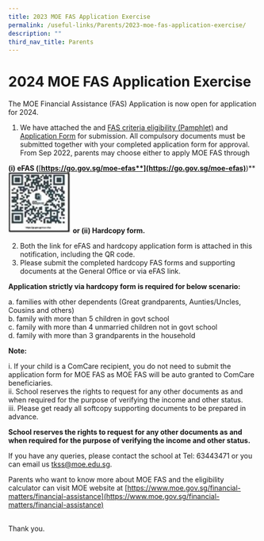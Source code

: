 ```yaml
---
title: 2023 MOE FAS Application Exercise
permalink: /useful-links/Parents/2023-moe-fas-application-exercise/
description: ""
third_nav_title: Parents
---
```

# 2024 MOE FAS Application Exercise

The MOE Financial Assistance (FAS) Application is now open for application for 2024.

1.  We have attached the and [FAS criteria eligibility (Pamphlet)](/files/fas%20criteria%20eligibility%20(pamphlet).pdf) and [Application Form](/files/2024%20moe%20fas%20application%20form.pdf) for submission. All compulsory documents must be submitted together with your completed application form for approval. From Sep 2022, parents may choose either to apply MOE FAS through

**(i) eFAS (**[**https://go.gov.sg/moe-efas**](https://go.gov.sg/moe-efas)**)**
<img src="/images/Sec%201%202023/eFAS.jpg" style="width:25%">
		 **or (ii) Hardcopy form.**

2.  Both the link for eFAS and hardcopy application form is attached in this notification, including the QR code.
3.  Please submit the completed hardcopy FAS forms and supporting documents at the General Office or via eFAS link.

**Application strictly via hardcopy form is required for below scenario:**

a.  families with other dependents (Great grandparents, Aunties/Uncles, Cousins and others)  
b.  family with more than 5 children in govt school  
c.  family with more than 4 unmarried children not in govt school  
d.  family with more than 3 grandparents in the household

**Note:**

i.  If your child is a ComCare recipient, you do not need to submit the application form for MOE FAS as MOE FAS will be auto granted to ComCare beneficiaries.  
ii.  School reserves the rights to request for any other documents as and when required for the purpose of verifying the income and other status.  
iii.  Please get ready all softcopy supporting documents to be prepared in advance.

**School reserves the rights to request for any other documents as and when required for the purpose of verifying the income and other status.**

If you have any queries, please contact the school at Tel: 63443471 or you can email us&nbsp;[tkss@moe.edu.sg](mailto:tkss@moe.edu.sg).

Parents who want to know more about MOE FAS and the eligibility calculator can visit MOE website at&nbsp;[https://www.moe.gov.sg/financial-matters/financial-assistance](https://www.moe.gov.sg/financial-matters/financial-assistance)&nbsp; &nbsp; &nbsp; &nbsp; &nbsp; &nbsp; &nbsp; &nbsp; &nbsp; &nbsp; &nbsp; &nbsp; &nbsp; &nbsp; &nbsp; &nbsp; &nbsp; &nbsp; &nbsp; &nbsp; &nbsp; &nbsp; &nbsp; &nbsp; &nbsp; &nbsp; &nbsp; &nbsp; &nbsp; &nbsp; &nbsp; &nbsp; &nbsp; &nbsp; &nbsp; &nbsp; &nbsp; &nbsp; &nbsp; &nbsp; &nbsp; &nbsp; &nbsp; &nbsp; &nbsp;&nbsp;

Thank you.